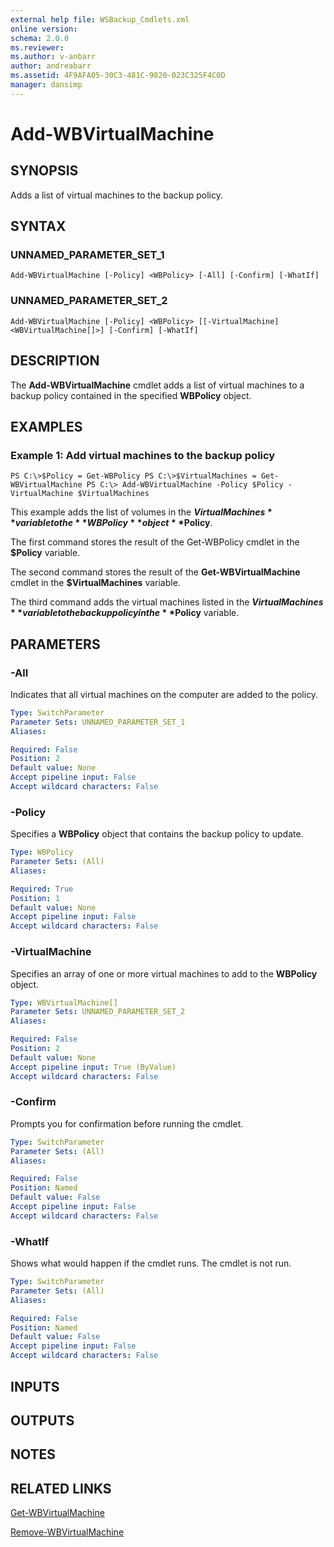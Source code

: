 ```yaml
---
external help file: WSBackup_Cmdlets.xml
online version: 
schema: 2.0.0
ms.reviewer:
ms.author: v-anbarr
author: andreabarr
ms.assetid: 4F9AFA05-30C3-481C-9820-023C325F4C0D
manager: dansimp
---
```


# Add-WBVirtualMachine

## SYNOPSIS
Adds a list of virtual machines to the backup policy.

## SYNTAX

### UNNAMED_PARAMETER_SET_1
```
Add-WBVirtualMachine [-Policy] <WBPolicy> [-All] [-Confirm] [-WhatIf]
```

### UNNAMED_PARAMETER_SET_2
```
Add-WBVirtualMachine [-Policy] <WBPolicy> [[-VirtualMachine] <WBVirtualMachine[]>] [-Confirm] [-WhatIf]
```

## DESCRIPTION
The **Add-WBVirtualMachine** cmdlet adds a list of virtual machines to a backup policy contained in the specified **WBPolicy** object.

## EXAMPLES

### Example 1: Add virtual machines to the backup policy
```
PS C:\>$Policy = Get-WBPolicy PS C:\>$VirtualMachines = Get-WBVirtualMachine PS C:\> Add-WBVirtualMachine -Policy $Policy -VirtualMachine $VirtualMachines
```

This example adds the list of volumes in the **$VirtualMachines** variable to the **WBPolicy** object **$Policy**.

The first command stores the result of the Get-WBPolicy cmdlet in the **$Policy** variable.

The second command stores the result of the **Get-WBVirtualMachine** cmdlet in the **$VirtualMachines** variable.

The third command adds the virtual machines listed in the **$VirtualMachines** variable to the backup policy in the **$Policy** variable.

## PARAMETERS

### -All
Indicates that all virtual machines on the computer are added to the policy.

```yaml
Type: SwitchParameter
Parameter Sets: UNNAMED_PARAMETER_SET_1
Aliases: 

Required: False
Position: 2
Default value: None
Accept pipeline input: False
Accept wildcard characters: False
```

### -Policy
Specifies a **WBPolicy** object that contains the backup policy to update.

```yaml
Type: WBPolicy
Parameter Sets: (All)
Aliases: 

Required: True
Position: 1
Default value: None
Accept pipeline input: False
Accept wildcard characters: False
```

### -VirtualMachine
Specifies an array of one or more virtual machines to add to the **WBPolicy** object.

```yaml
Type: WBVirtualMachine[]
Parameter Sets: UNNAMED_PARAMETER_SET_2
Aliases: 

Required: False
Position: 2
Default value: None
Accept pipeline input: True (ByValue)
Accept wildcard characters: False
```

### -Confirm
Prompts you for confirmation before running the cmdlet.

```yaml
Type: SwitchParameter
Parameter Sets: (All)
Aliases: 

Required: False
Position: Named
Default value: False
Accept pipeline input: False
Accept wildcard characters: False
```

### -WhatIf
Shows what would happen if the cmdlet runs.
The cmdlet is not run.

```yaml
Type: SwitchParameter
Parameter Sets: (All)
Aliases: 

Required: False
Position: Named
Default value: False
Accept pipeline input: False
Accept wildcard characters: False
```

## INPUTS

## OUTPUTS

## NOTES

## RELATED LINKS

[Get-WBVirtualMachine](./Get-WBVirtualMachine.md)

[Remove-WBVirtualMachine](./Remove-WBVirtualMachine.md)



